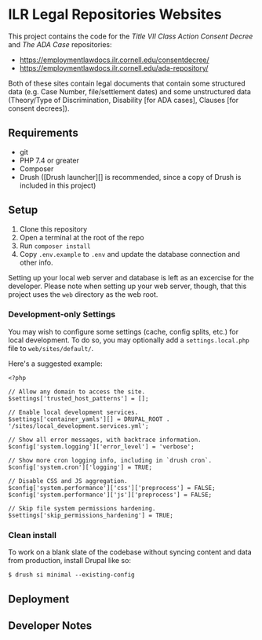 # ILR Legal Repositories Websites

This project contains the code for the _Title VII Class Action Consent Decree_ and _The ADA Case_ repositories:

- https://employmentlawdocs.ilr.cornell.edu/consentdecree/
- https://employmentlawdocs.ilr.cornell.edu/ada-repository/

Both of these sites contain legal documents that contain some structured data (e.g. Case Number, file/settlement dates) and some unstructured data (Theory/Type of Discrimination, Disability [for ADA cases], Clauses [for consent decrees]).

## Requirements

- git
- PHP 7.4 or greater
- Composer
- Drush ([Drush launcher][] is recommended, since a copy of Drush is included in this project)
## Setup

1. Clone this repository
2. Open a terminal at the root of the repo
3. Run `composer install`
4. Copy `.env.example` to `.env` and update the database connection and other info.

Setting up your local web server and database is left as an excercise for the developer. Please note when setting up your web server, though, that this project uses the `web` directory as the web root.

### Development-only Settings

You may wish to configure some settings (cache, config splits, etc.) for local development. To do so, you may optionally add a `settings.local.php` file to `web/sites/default/`.

Here's a suggested example:

```
<?php

// Allow any domain to access the site.
$settings['trusted_host_patterns'] = [];

// Enable local development services.
$settings['container_yamls'][] = DRUPAL_ROOT . '/sites/local_development.services.yml';

// Show all error messages, with backtrace information.
$config['system.logging']['error_level'] = 'verbose';

// Show more cron logging info, including in `drush cron`.
$config['system.cron']['logging'] = TRUE;

// Disable CSS and JS aggregation.
$config['system.performance']['css']['preprocess'] = FALSE;
$config['system.performance']['js']['preprocess'] = FALSE;

// Skip file system permissions hardening.
$settings['skip_permissions_hardening'] = TRUE;
```

### Clean install

To work on a blank slate of the codebase without syncing content and data from production, install Drupal like so:

```
$ drush si minimal --existing-config
```

## Deployment


## Developer Notes
